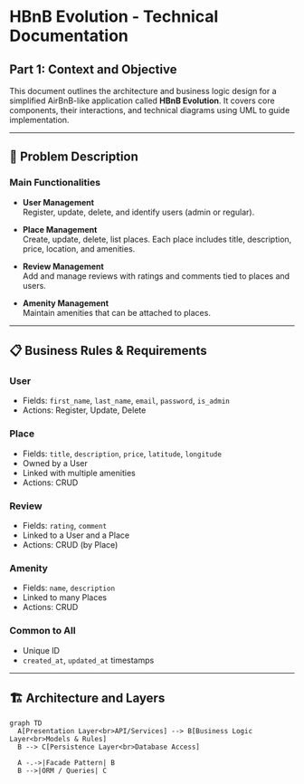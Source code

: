 # HBnB Evolution - Technical Documentation

## Part 1: Context and Objective

This document outlines the architecture and business logic design for a simplified AirBnB-like application called **HBnB Evolution**. It covers core components, their interactions, and technical diagrams using UML to guide implementation.

---

## 📌 Problem Description

### Main Functionalities

- **User Management**  
  Register, update, delete, and identify users (admin or regular).

- **Place Management**  
  Create, update, delete, list places. Each place includes title, description, price, location, and amenities.

- **Review Management**  
  Add and manage reviews with ratings and comments tied to places and users.

- **Amenity Management**  
  Maintain amenities that can be attached to places.

---

## 📋 Business Rules & Requirements

### User
- Fields: `first_name`, `last_name`, `email`, `password`, `is_admin`
- Actions: Register, Update, Delete

### Place
- Fields: `title`, `description`, `price`, `latitude`, `longitude`
- Owned by a User
- Linked with multiple amenities
- Actions: CRUD

### Review
- Fields: `rating`, `comment`
- Linked to a User and a Place
- Actions: CRUD (by Place)

### Amenity
- Fields: `name`, `description`
- Linked to many Places
- Actions: CRUD

### Common to All
- Unique ID
- `created_at`, `updated_at` timestamps

---

## 🏗 Architecture and Layers

```mermaid
graph TD
  A[Presentation Layer<br>API/Services] --> B[Business Logic Layer<br>Models & Rules]
  B --> C[Persistence Layer<br>Database Access]

  A -.->|Facade Pattern| B
  B -->|ORM / Queries| C

